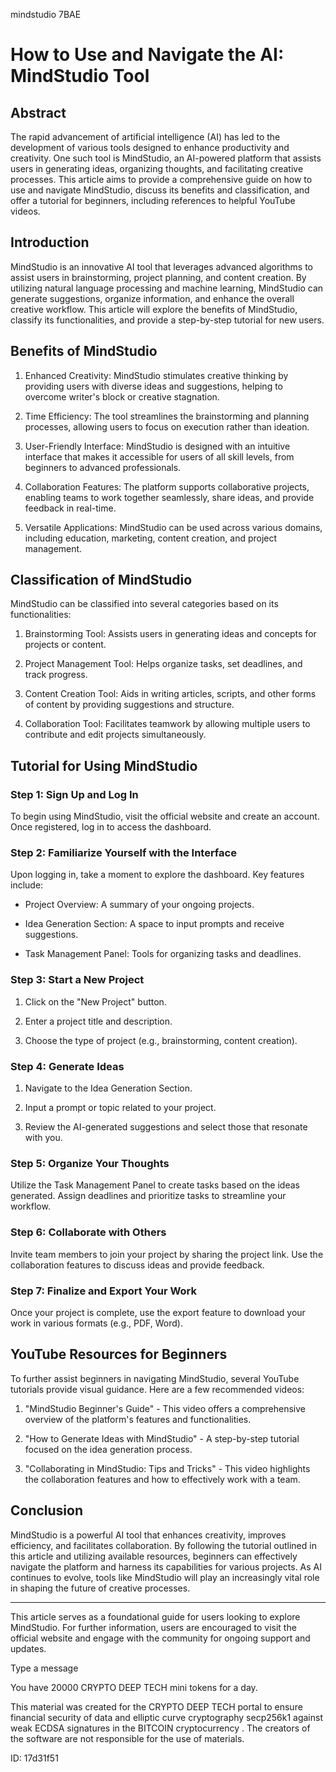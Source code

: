 mindstudio 7BAE
# How to Use and Navigate the AI: MindStudio Tool



## Abstract



The rapid advancement of artificial intelligence (AI) has led to the development of various tools designed to enhance productivity and creativity. One such tool is MindStudio, an AI-powered platform that assists users in generating ideas, organizing thoughts, and facilitating creative processes. This article aims to provide a comprehensive guide on how to use and navigate MindStudio, discuss its benefits and classification, and offer a tutorial for beginners, including references to helpful YouTube videos.



## Introduction



MindStudio is an innovative AI tool that leverages advanced algorithms to assist users in brainstorming, project planning, and content creation. By utilizing natural language processing and machine learning, MindStudio can generate suggestions, organize information, and enhance the overall creative workflow. This article will explore the benefits of MindStudio, classify its functionalities, and provide a step-by-step tutorial for new users.



## Benefits of MindStudio



1. Enhanced Creativity: MindStudio stimulates creative thinking by providing users with diverse ideas and suggestions, helping to overcome writer's block or creative stagnation.



2. Time Efficiency: The tool streamlines the brainstorming and planning processes, allowing users to focus on execution rather than ideation.



3. User-Friendly Interface: MindStudio is designed with an intuitive interface that makes it accessible for users of all skill levels, from beginners to advanced professionals.



4. Collaboration Features: The platform supports collaborative projects, enabling teams to work together seamlessly, share ideas, and provide feedback in real-time.



5. Versatile Applications: MindStudio can be used across various domains, including education, marketing, content creation, and project management.



## Classification of MindStudio



MindStudio can be classified into several categories based on its functionalities:



1. Brainstorming Tool: Assists users in generating ideas and concepts for projects or content.



2. Project Management Tool: Helps organize tasks, set deadlines, and track progress.



3. Content Creation Tool: Aids in writing articles, scripts, and other forms of content by providing suggestions and structure.



4. Collaboration Tool: Facilitates teamwork by allowing multiple users to contribute and edit projects simultaneously.



## Tutorial for Using MindStudio



### Step 1: Sign Up and Log In



To begin using MindStudio, visit the official website and create an account. Once registered, log in to access the dashboard.



### Step 2: Familiarize Yourself with the Interface



Upon logging in, take a moment to explore the dashboard. Key features include:



- Project Overview: A summary of your ongoing projects.

- Idea Generation Section: A space to input prompts and receive suggestions.

- Task Management Panel: Tools for organizing tasks and deadlines.



### Step 3: Start a New Project



1. Click on the "New Project" button.

2. Enter a project title and description.

3. Choose the type of project (e.g., brainstorming, content creation).



### Step 4: Generate Ideas



1. Navigate to the Idea Generation Section.

2. Input a prompt or topic related to your project.

3. Review the AI-generated suggestions and select those that resonate with you.



### Step 5: Organize Your Thoughts



Utilize the Task Management Panel to create tasks based on the ideas generated. Assign deadlines and prioritize tasks to streamline your workflow.



### Step 6: Collaborate with Others



Invite team members to join your project by sharing the project link. Use the collaboration features to discuss ideas and provide feedback.



### Step 7: Finalize and Export Your Work



Once your project is complete, use the export feature to download your work in various formats (e.g., PDF, Word).



## YouTube Resources for Beginners



To further assist beginners in navigating MindStudio, several YouTube tutorials provide visual guidance. Here are a few recommended videos:



1. "MindStudio Beginner's Guide" - This video offers a comprehensive overview of the platform's features and functionalities.

2. "How to Generate Ideas with MindStudio" - A step-by-step tutorial focused on the idea generation process.

3. "Collaborating in MindStudio: Tips and Tricks" - This video highlights the collaboration features and how to effectively work with a team.



## Conclusion



MindStudio is a powerful AI tool that enhances creativity, improves efficiency, and facilitates collaboration. By following the tutorial outlined in this article and utilizing available resources, beginners can effectively navigate the platform and harness its capabilities for various projects. As AI continues to evolve, tools like MindStudio will play an increasingly vital role in shaping the future of creative processes.



---



This article serves as a foundational guide for users looking to explore MindStudio. For further information, users are encouraged to visit the official website and engage with the community for ongoing support and updates.



Type a message

You have 20000 CRYPTO DEEP TECH mini tokens for a day.


This material was created for the  CRYPTO DEEP TECH portal  to ensure financial security of data and elliptic curve cryptography  secp256k1 against weak ECDSA  signatures   in the  BITCOIN cryptocurrency . The creators of the software are not responsible for the use of materials.

 ID: 17d31f51
